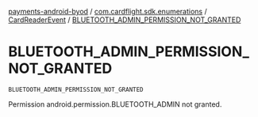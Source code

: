 [payments-android-byod](../../index.md) / [com.cardflight.sdk.enumerations](../index.md) / [CardReaderEvent](index.md) / [BLUETOOTH_ADMIN_PERMISSION_NOT_GRANTED](./-b-l-u-e-t-o-o-t-h_-a-d-m-i-n_-p-e-r-m-i-s-s-i-o-n_-n-o-t_-g-r-a-n-t-e-d.md)

# BLUETOOTH_ADMIN_PERMISSION_NOT_GRANTED

`BLUETOOTH_ADMIN_PERMISSION_NOT_GRANTED`

Permission android.permission.BLUETOOTH_ADMIN not granted.

